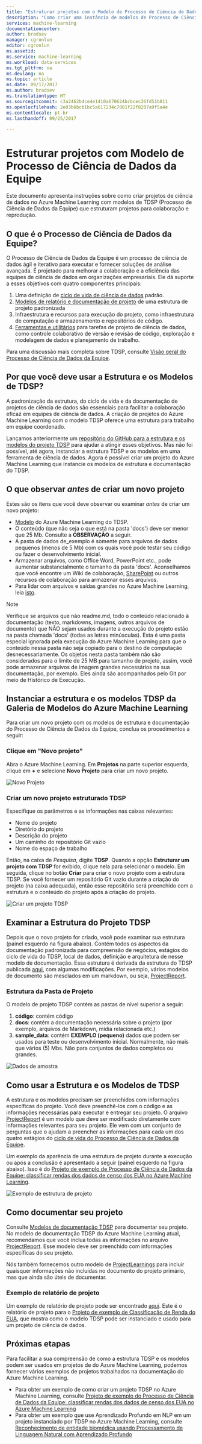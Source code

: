 ```yaml
---
title: "Estruturar projetos com o Modelo de Processo de Ciência de Dados da Equipe | Microsoft Docs"
description: "Como criar uma instância de modelos de Processo de Ciência de Dados da Equipe (TDSP) no Azure ML que estrutura projetos para colaboração."
services: machine-learning
documentationcenter: 
author: bradsev
manager: cgronlun
editor: cgronlun
ms.assetid: 
ms.service: machine-learning
ms.workload: data-services
ms.tgt_pltfrm: na
ms.devlang: na
ms.topic: article
ms.date: 09/17/2017
ms.author: bradsev
ms.translationtype: HT
ms.sourcegitcommit: c3a2462b4ce4e1410a670624bcbcec26fd51b811
ms.openlocfilehash: 2e03b6bcb1bc5a617234c7801f22f8207a9f5a4e
ms.contentlocale: pt-br
ms.lasthandoff: 09/25/2017

---
```


# <a name="structure-projects-with-team-data-science-process-template"></a>Estruturar projetos com Modelo de Processo de Ciência de Dados da Equipe

Este documento apresenta instruções sobre como criar projetos de ciência de dados no Azure Machine Learning com modelos de TDSP (Processo de Ciência de Dados da Equipe) que estruturam projetos para colaboração e reprodução. 


## <a name="what-is-team-data-science-process"></a>O que é o Processo de Ciência de Dados da Equipe?
O Processo de Ciência de Dados da Equipe é um processo de ciência de dados ágil e iterativo para executar e fornecer soluções de análise avançada. É projetado para melhorar a colaboração e a eficiência das equipes de ciência de dados em organizações empresariais. Ele dá suporte a esses objetivos com quatro componentes principais:

1. Uma definição de [ciclo de vida de ciência de dados](https://github.com/Azure/Microsoft-TDSP/blob/master/Docs/lifecycle-detail.md) padrão.
2. [Modelos de relatório e documentação de projeto](https://github.com/Azure/Azure-TDSP-ProjectTemplate) de uma estrutura de projeto padronizada
3. Infraestrutura e recursos para execução do projeto, como infraestrutura de computação e armazenamento e repositórios de código.
4. [Ferramentas e utilitários](https://github.com/Azure/Azure-TDSP-Utilities) para tarefas de projeto de ciência de dados, como controle colaborativo de versão e revisão de código, exploração e modelagem de dados e planejamento de trabalho.

Para uma discussão mais completa sobre TDSP, consulte [Visão geral do Processo de Ciência de Dados da Equipe](https://github.com/Azure/Microsoft-TDSP/blob/master/Docs/README.md).

## <a name="why-should-you-use-tdsp-structure-and-templates"></a>Por que você deve usar a Estrutura e os Modelos de TDSP?
A padronização da estrutura, do ciclo de vida e da documentação de projetos de ciência de dados são essenciais para facilitar a colaboração eficaz em equipes de ciência de dados. A criação de projetos do Azure Machine Learning com o modelo TDSP oferece uma estrutura para trabalho em equipe coordenado.

Lançamos anteriormente um [repositório do GitHub para a estrutura e os modelos do projeto TDSP](https://github.com/Azure/Azure-TDSP-ProjectTemplate) para ajudar a atingir esses objetivos. Mas não foi possível, até agora, instanciar a estrutura TDSP e os modelos em uma ferramenta de ciência de dados. Agora é possível criar um projeto do Azure Machine Learning que instancie os modelos de estrutura e documentação do TDSP. 

## <a name="things-to-note-before-creating-a-new-project"></a>O que observar *antes* de criar um novo projeto
Estes são os itens que você deve observar ou examinar *antes* de criar um novo projeto:
* [Modelo](https://aka.ms/tdspamlgithubrepo) do Azure Machine Learning do TDSP.
* O conteúdo (que não seja o que está na pasta 'docs') deve ser menor que 25 Mb. Consulte a **OBSERVAÇÃO** a seguir.
* A pasta de dados de\_exemplo é somente para arquivos de dados pequenos (menos de 5 Mb) com os quais você pode testar seu código ou fazer o desenvolvimento inicial.
* Armazenar arquivos, como Office Word, PowerPoint etc., pode aumentar substancialmente o tamanho da pasta 'docs'. Aconselhamos que você encontre um Wiki de colaboração, [SharePoint](https://products.office.com/en-us/sharepoint/collaboration) ou outros recursos de colaboração para armazenar esses arquivos.
* Para lidar com arquivos e saídas grandes no Azure Machine Learning, leia [isto](http://aka.ms/aml-largefiles).

> [!NOTE]
> Verifique se arquivos que não readme.md, todo o conteúdo relacionado à documentação (texto, markdowns, imagens, outros arquivos de documento) que NÃO sejam usados durante a execução do projeto estão na pasta chamada 'docs' (todas as letras minúsculas). Esta é uma pasta especial ignorada pela execução do Azure Machine Learning para que o conteúdo nessa pasta não seja copiado para o destino de computação desnecessariamente. Os objetos nesta pasta também não são considerados para o limite de 25 MB para tamanho de projeto, assim, você pode armazenar arquivos de imagem grandes necessários na sua documentação, por exemplo. Eles ainda são acompanhados pelo Git por meio de Histórico de Execução. 

## <a name="instantiating-tdsp-structure-and-templates-from-the-azure-machine-learning-template-gallery"></a>Instanciar a estrutura e os modelos TDSP da Galeria de Modelos do Azure Machine Learning
Para criar um novo projeto com os modelos de estrutura e documentação do Processo de Ciência de Dados da Equipe, conclua os procedimentos a seguir: 

### <a name="click-on-new-project"></a>Clique em "Novo projeto"
Abra o Azure Machine Learning. Em **Projetos** na parte superior esquerda, clique em **+** e selecione **Novo Projeto** para criar um novo projeto.

![Novo Projeto](./media/how-to-use-tdsp-in-azure-ml/instantiation-1.png)


### <a name="creating-a-new-tdsp-structured-project"></a>Criar um novo projeto estruturado TDSP
Especifique os parâmetros e as informações nas caixas relevantes:

- Nome do projeto
- Diretório do projeto
- Descrição do projeto
- Um caminho do repositório Git vazio
- Nome do espaço de trabalho

Então, na caixa de *Pesquisa*, digite **TDSP**. Quando a opção **Estruturar um projeto com TDSP** for exibido, clique nela para selecionar o modelo. Em seguida, clique no botão **Criar** para criar o novo projeto com a estrutura TDSP. Se você fornecer um repositório Git vazio durante a criação do projeto (na caixa adequada), então esse repositório será preenchido com a estrutura e o conteúdo do projeto após a criação do projeto.

![Criar um projeto TDSP](./media/how-to-use-tdsp-in-azure-ml/instantiation-2.png)


## <a name="examine-the-tdsp-project-structure"></a>Examinar a Estrutura do Projeto TDSP
Depois que o novo projeto for criado, você pode examinar sua estrutura (painel esquerdo na figura abaixo). Contém todos os aspectos da documentação padronizada para compreensão de negócios, estágios do ciclo de vida do TDSP, local de dados, definição e arquitetura de nesse modelo de documentação. Essa estrutura é derivada da estrutura do TDSP publicada [aqui](https://github.com/Azure/Azure-TDSP-ProjectTemplate), com algumas modificações. Por exemplo, vários modelos de documento são mesclados em um markdown, ou seja, [ProjectReport](https://aka.ms/tdspamlgithubrepoprojectreport). 

### <a name="project-folder-structure"></a>Estrutura da Pasta de Projeto
O modelo de projeto TDSP contém as pastas de nível superior a seguir:
1. **código**: contém código
2. **docs**: contém a documentação necessária sobre o projeto (por exemplo, arquivos de Markdown, mídia relacionada etc.)
3. **sample_data**: contém **EXEMPLO (pequeno)** dados que podem ser usados para teste ou desenvolvimento inicial. Normalmente, não mais que vários (5) Mbs. Não para conjuntos de dados completos ou grandes.

![Dados de amostra](./media/how-to-use-tdsp-in-azure-ml/instantiation-3.png)


## <a name="using-the-tdsp-structure-and-templates"></a>Como usar a Estrutura e os Modelos de TDSP
A estrutura e os modelos precisam ser preenchidos com informações específicas do projeto. Você deve preenchê-los com o código e as informações necessárias para executar e entregar seu projeto. O arquivo [ProjectReport](https://aka.ms/tdspamlgithubrepoprojectreport) é um modelo que deve ser modificado diretamente com informações relevantes para seu projeto. Ele vem com um conjunto de perguntas que o ajudam a preencher as informações para cada um dos quatro estágios do [ciclo de vida do Processo de Ciência de Dados da Equipe](https://github.com/Azure/Microsoft-TDSP/blob/master/Docs/lifecycle-detail.md).

Um exemplo da aparência de uma estrutura de projeto durante a execução ou após a conclusão é apresentado a seguir (painel esquerdo na figura abaixo). Isso é do [Projeto de exemplo de Processo de Ciência de Dados da Equipe: classificar rendas dos dados de censo dos EUA no Azure Machine Learning](https://github.com/Azure/MachineLearningSamples-TDSPUCIAdultIncome).

![Exemplo de estrutura de projeto](./media/how-to-use-tdsp-in-azure-ml/instantiation-4.png)

## <a name="documenting-your-project"></a>Como documentar seu projeto
Consulte [Modelos de documentação TDSP](https://github.com/Azure/Azure-TDSP-ProjectTemplate) para documentar seu projeto. No modelo de documentação TDSP do Azure Machine Learning atual, recomendamos que você inclua todas as informações no arquivo [ProjectReport](https://aka.ms/tdspamlgithubrepoprojectreport). Esse modelo deve ser preenchido com informações específicas do seu projeto. 

Nós também fornecemos outro modelo de [ProjectLearnings](https://aka.ms/tdspamlgithubrepoprojectlearnings) para incluir quaisquer informações não incluídas no documento do projeto primário, mas que ainda são úteis de documentar. 

### <a name="example-project-report"></a>Exemplo de relatório de projeto
Um exemplo de relatório de projeto pode ser encontrado [aqui](https://github.com/Azure/MachineLearningSamples-TDSPUCIAdultIncome/blob/master/docs/deliveralbe_docs/ProjectReport.md). Este é o relatório de projeto para o [Projeto de exemplo de Classificação de Renda do EUA](https://github.com/Azure/MachineLearningSamples-TDSPUCIAdultIncome), que mostra como o modelo TDSP pode ser instanciado e usado para um projeto de ciência de dados.

## <a name="next-steps"></a>Próximas etapas
Para facilitar a sua compreensão de como a estrutura TDSP e os modelos podem ser usados em projetos de do Azure Machine Learning, podemos fornecer vários exemplos de projetos trabalhados na documentação do Azure Machine Learning.

- Para obter um exemplo de como criar um projeto TDSP no Azure Machine Learning, consulte [Projeto de exemplo do Processo de Ciência de Dados da Equipe: classificar rendas dos dados de censo dos EUA no Azure Machine Learning](https://github.com/Azure/MachineLearningSamples-TDSPUCIAdultIncome) 
- Para obter um exemplo que use Aprendizado Profundo em NLP em um projeto instanciado por TDSP no Azure Machine Learning, consulte [Reconhecimento de entidade biomédica usando Processamento de Linguagem Natural com Aprendizado Profundo](https://github.com/Azure/MachineLearningSamples-BiomedicalEntityExtraction)

